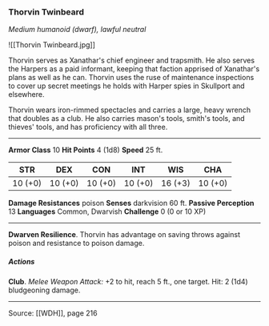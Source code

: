 ### Thorvin Twinbeard
_Medium humanoid (dwarf), lawful neutral_

![[Thorvin Twinbeard.jpg]]

Thorvin serves as Xanathar's chief engineer and trapsmith. He also serves the Harpers as a paid informant, keeping that faction apprised of Xanathar's plans as well as he can. Thorvin uses the ruse of maintenance inspections to cover up secret meetings he holds with Harper spies in Skullport and elsewhere.

Thorvin wears iron-rimmed spectacles and carries a large, heavy wrench that doubles as a club. He also carries mason's tools, smith's tools, and thieves' tools, and has proficiency with all three.






---

**Armor Class** 10
**Hit Points** 4 (1d8)
**Speed** 25 ft.

| STR     | DEX     | CON     | INT     | WIS     | CHA     |
|---------|---------|---------|---------|---------|---------|
| 10 (+0) | 10 (+0) | 10 (+0) | 10 (+0) | 16 (+3) | 10 (+0) |

**Damage Resistances** poison
**Senses** darkvision 60 ft.
**Passive Perception** 13
**Languages** Common, Dwarvish
**Challenge** 0 (0 or 10 XP)

---

**Dwarven Resilience**. Thorvin has advantage on saving throws against poison and resistance to poison damage.

##### Actions
**Club**. _Melee Weapon Attack:_ +2 to hit, reach 5 ft., one target. Hit: 2 (1d4) bludgeoning damage.


---

Source: [[WDH]], page 216